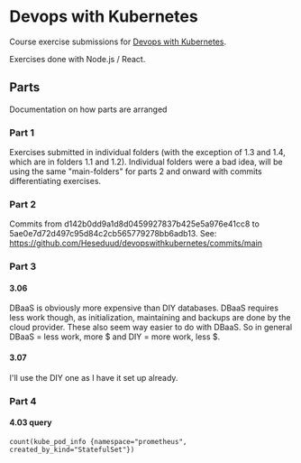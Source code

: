 # Devops with Kubernetes

Course exercise submissions for [Devops with Kubernetes](https://devopswithkubernetes.com/).

Exercises done with Node.js / React. 

## Parts

Documentation on how parts are arranged

### Part 1

Exercises submitted in individual folders (with the exception of 1.3 and 1.4, which are in folders 1.1 and 1.2). Individual folders were a bad idea, will be using the same "main-folders" for parts 2 and onward with commits differentiating exercises.

### Part 2

Commits from d142b0dd9a1d8d0459927837b425e5a976e41cc8 to 5ae0e7d72d497c95d84c2cb565779278bb6adb13. See: https://github.com/Heseduud/devopswithkubernetes/commits/main

### Part 3
#### 3.06
DBaaS is obviously more expensive than DIY databases. DBaaS requires less work though, as initialization, maintaining and backups are done by the cloud provider. These also seem way easier to do with DBaaS. So in general DBaaS = less work, more $ and DIY = more work, less $.

#### 3.07
I'll use the DIY one as I have it set up already.

### Part 4
#### 4.03 query
```
count(kube_pod_info {namespace="prometheus", created_by_kind="StatefulSet"})
```
